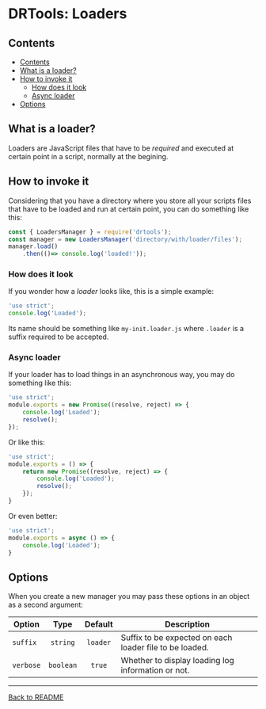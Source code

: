 # DRTools: Loaders
## Contents
<!-- TOC depthFrom:2 updateOnSave:true -->

- [Contents](#contents)
- [What is a loader?](#what-is-a-loader)
- [How to invoke it](#how-to-invoke-it)
    - [How does it look](#how-does-it-look)
    - [Async loader](#async-loader)
- [Options](#options)

<!-- /TOC -->

## What is a loader?
Loaders are JavaScript files that have to be _required_ and executed at certain
point in a script, normally at the begining.

## How to invoke it
Considering that you have a directory where you store all your scripts files
that have to be loaded and run at certain point, you can do something like this:
```js
const { LoadersManager } = require('drtools');
const manager = new LoadersManager('directory/with/loader/files');
manager.load()
    .then(()=> console.log('loaded!'));
```

### How does it look
If you wonder how a _loader_ looks like, this is a simple example:
```js
'use strict';
console.log('Loaded');
```
Its name should be something like `my-init.loader.js` where `.loader` is a suffix
required to be accepted.

### Async loader
If your loader has to load things in an asynchronous way, you may do something
like this:
```js
'use strict';
module.exports = new Promise((resolve, reject) => {
    console.log('Loaded');
    resolve();
});
```
Or like this:
```js
'use strict';
module.exports = () => {
    return new Promise((resolve, reject) => {
        console.log('Loaded');
        resolve();
    });
}
```
Or even better:
```js
'use strict';
module.exports = async () => {
    console.log('Loaded');
}
```

## Options
When you create a new manager you may pass these options in an object as a second
argument:

| Option    |    Type   |  Default | Description                                             |
|-----------|:---------:|:--------:|---------------------------------------------------------|
| `suffix`  |  `string` | `loader` | Suffix to be expected on each loader file to be loaded. |
| `verbose` | `boolean` |  `true`  | Whether to display loading log information or not.      |

----
[Back to README](../README.md)
